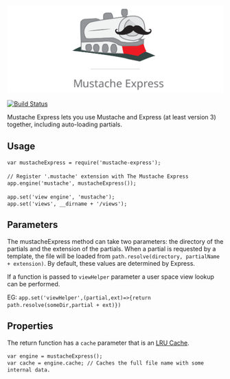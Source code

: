 <img src="./img/logo.svg" />

[![Build Status](https://travis-ci.org/bryanburgers/node-mustache-express.png)](https://travis-ci.org/bryanburgers/node-mustache-express)

Mustache Express lets you use Mustache and Express (at least version 3) together, including auto-loading partials.

## Usage

    var mustacheExpress = require('mustache-express');

    // Register '.mustache' extension with The Mustache Express
    app.engine('mustache', mustacheExpress());

    app.set('view engine', 'mustache');
    app.set('views', __dirname + '/views');

## Parameters

The mustacheExpress method can take two parameters: the directory of the partials and the extension of the partials. When a partial is requested by a template, the file will be loaded from `path.resolve(directory, partialName + extension)`. By default, these values are determined by Express.

If a function is passed to `viewHelper` parameter a user space view lookup can be performed.

EG: `app.set('viewHelper',(partial,ext)=>{return path.resolve(someDir,partial + ext)})`

## Properties

The return function has a `cache` parameter that is an [LRU Cache](https://github.com/isaacs/node-lru-cache).

    var engine = mustacheExpress();
    var cache = engine.cache; // Caches the full file name with some internal data.
